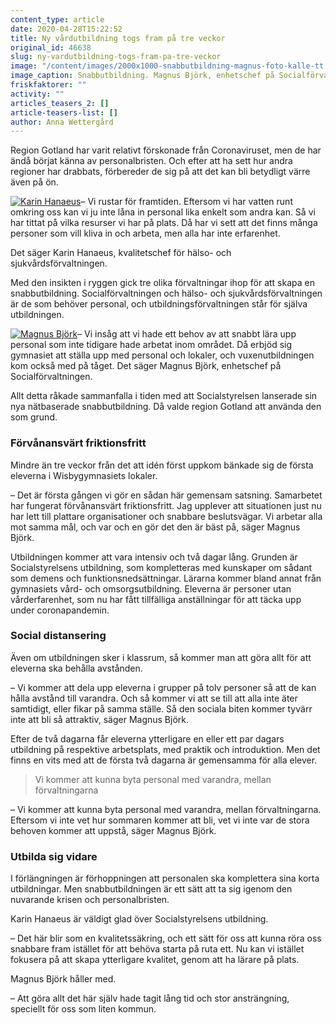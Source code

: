 ```yaml
---
content_type: article
date: 2020-04-28T15:22:52
title: Ny vårdutbildning togs fram på tre veckor
original_id: 46638
slug: ny-vardutbildning-togs-fram-pa-tre-veckor
image: "/content/images/2000x1000-snabbutbildning-magnus-foto-kalle-tt.jpg"
image_caption: Snabbutbildning. Magnus Björk, enhetschef på Socialförvaltningen, pratar med de första eleverna på region Gotlands nya snabbutbildning för personal till vård och omsorg.
friskfaktorer: ""
activity: ""
articles_teasers_2: []
article-teasers-list: []
author: Anna Wettergård
---
```


Region Gotland har varit relativt förskonade från Coronaviruset, men de har ändå börjat känna av personalbristen. Och efter att ha sett hur andra regioner har drabbats, förbereder de sig på att det kan bli betydligt värre även på ön.

[![Karin Hanaeus](https://www.suntarbetsliv.se/wp-content/uploads/2020/04/200x220-Karin-Hanaeus.jpg)](https://www.suntarbetsliv.se/wp-content/uploads/2020/04/200x220-Karin-Hanaeus.jpg)– Vi rustar för framtiden. Eftersom vi har vatten runt omkring oss kan vi ju inte låna in personal lika enkelt som andra kan. Så vi har tittat på vilka resurser vi har på plats. Då har vi sett att det finns många personer som vill kliva in och arbeta, men alla har inte erfarenhet.

Det säger Karin Hanaeus, kvalitetschef för hälso- och sjukvårdsförvaltningen.

Med den insikten i ryggen gick tre olika förvaltningar ihop för att skapa en snabbutbildning. Socialförvaltningen och hälso- och sjukvårdsförvaltningen är de som behöver personal, och utbildningsförvaltningen står för själva utbildningen.

[![Magnus Björk](https://www.suntarbetsliv.se/wp-content/uploads/2020/04/200x220-magnus-bjork.jpg)](https://www.suntarbetsliv.se/wp-content/uploads/2020/04/200x220-magnus-bjork.jpg)– Vi insåg att vi hade ett behov av att snabbt lära upp personal som inte tidigare hade arbetat inom området. Då erbjöd sig gymnasiet att ställa upp med personal och lokaler, och vuxenutbildningen kom också med på tåget. Det säger Magnus Björk, enhetschef på Socialförvaltningen.

Allt detta råkade sammanfalla i tiden med att Socialstyrelsen lanserade sin nya nätbaserade snabbutbildning. Då valde region Gotland att använda den som grund.

### Förvånansvärt friktionsfritt

Mindre än tre veckor från det att idén först uppkom bänkade sig de första eleverna i Wisbygymnasiets lokaler.

– Det är första gången vi gör en sådan här gemensam satsning. Samarbetet har fungerat förvånansvärt friktionsfritt. Jag upplever att situationen just nu har lett till plattare organisationer och snabbare beslutsvägar. Vi arbetar alla mot samma mål, och var och en gör det den är bäst på, säger Magnus Björk.

Utbildningen kommer att vara intensiv och två dagar lång. Grunden är Socialstyrelsens utbildning, som kompletteras med kunskaper om sådant som demens och funktionsnedsättningar. Lärarna kommer bland annat från gymnasiets vård- och omsorgsutbildning. Eleverna är personer utan vårderfarenhet, som nu har fått tillfälliga anställningar för att täcka upp under coronapandemin.

### Social distansering

Även om utbildningen sker i klassrum, så kommer man att göra allt för att eleverna ska behålla avstånden.

– Vi kommer att dela upp eleverna i grupper på tolv personer så att de kan hålla avstånd till varandra. Och så kommer vi att se till att alla inte äter samtidigt, eller fikar på samma ställe. Så den sociala biten kommer tyvärr inte att bli så attraktiv, säger Magnus Björk.

Efter de två dagarna får eleverna ytterligare en eller ett par dagars utbildning på respektive arbetsplats, med praktik och introduktion. Men det finns en vits med att de första två dagarna är gemensamma för alla elever.

> Vi kommer att kunna byta personal med varandra, mellan förvaltningarna

– Vi kommer att kunna byta personal med varandra, mellan förvaltningarna. Eftersom vi inte vet hur sommaren kommer att bli, vet vi inte var de stora behoven kommer att uppstå, säger Magnus Björk.

### Utbilda sig vidare

I förlängningen är förhoppningen att personalen ska komplettera sina korta utbildningar. Men snabbutbildningen är ett sätt att ta sig igenom den nuvarande krisen och personalbristen.

Karin Hanaeus är väldigt glad över Socialstyrelsens utbildning.

– Det här blir som en kvalitetssäkring, och ett sätt för oss att kunna röra oss snabbare fram istället för att behöva starta på ruta ett. Nu kan vi istället fokusera på att skapa ytterligare kvalitet, genom att ha lärare på plats.

Magnus Björk håller med.

– Att göra allt det här själv hade tagit lång tid och stor ansträngning, speciellt för oss som liten kommun.
